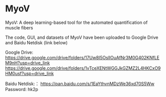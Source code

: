 # MyoV
MyoV: A deep learning-based tool for the automated quantification of muscle fibers

The code, GUI, and datasets of MyoV have been uploaded to Google Drive and Baidu Netdisk (link below)

Google Drive:
https://drive.google.com/drive/folders/17Uw8I5OsllOuAfNr3M0G402KNfLEM9nH?usp=drive_link
https://drive.google.com/drive/folders/1vTceXENtWGGJkGZMZ2L4HKCxO9HM0usf?usp=drive_link

Baidu Netdisk:：
https://pan.baidu.com/s/1EaYthvnMDzWe36xd70S5Ww       Password: hk2p 
